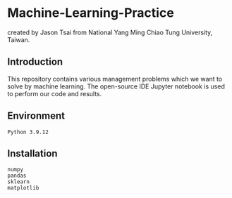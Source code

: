 # Machine-Learning-Practice
created by Jason Tsai from National Yang Ming Chiao Tung University, Taiwan.

## Introduction
This repository contains various management problems which we want to solve by machine learning. The open-source IDE Jupyter notebook is used to perform our code and results. 

## Environment
```
Python 3.9.12
```

## Installation
```
numpy
pandas
sklearn
matplotlib
```
